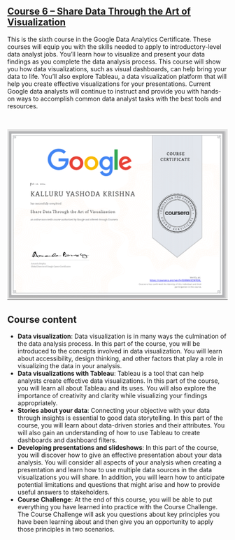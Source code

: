 ## [C​ourse 6 – Share Data Through the Art of Visualization](https://www.coursera.org/learn/visualize-data?specialization=google-data-analytics)

This is the sixth course in the Google Data Analytics Certificate. These courses will equip you with the skills needed to apply to introductory-level data analyst jobs. You’ll learn how to visualize and present your data findings as you complete the data analysis process. This course will show you how data visualizations, such as visual dashboards, can help bring your data to life. You’ll also explore Tableau, a data visualization platform that will help you create effective visualizations for your presentations. Current Google data analysts will continue to instruct and provide you with hands-on ways to accomplish common data analyst tasks with the best tools and resources.

&nbsp;

![cert](vis.png)

## Course content

* **Data visualization**: Data visualization is in many ways the culmination of the data analysis process. In this part of the course, you will be introduced to the concepts involved in data visualization. You will learn about accessibility, design thinking, and other factors that play a role in visualizing the data in your analysis.
* **Data visualizations with Tableau**: Tableau is a tool that can help analysts create effective data visualizations. In this part of the course, you will learn all about Tableau and its uses. You will also explore the importance of creativity and clarity while visualizing your findings appropriately.
* **Stories about your data**: Connecting your objective with your data through insights is essential to good data storytelling. In this part of the course, you will learn about data-driven stories and their attributes. You will also gain an understanding of how to use Tableau to create dashboards and dashboard filters. 
* **Developing presentations and slideshows**: In this part of the course, you will discover how to give an effective presentation about your data analysis. You will consider all aspects of your analysis when creating a presentation and learn how to use multiple data sources in the data visualizations you will share. In addition, you will learn how to anticipate potential limitations and questions that might arise and how to provide useful answers to stakeholders.
* **Course Challenge**: At the end of this course, you will be able to put everything you have learned into practice with the Course Challenge. The Course Challenge will ask you questions about key principles you have been learning about and then give you an opportunity to apply those principles in two scenarios. 